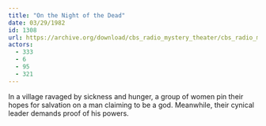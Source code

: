 ```yaml
---
title: "On the Night of the Dead"
date: 03/29/1982
id: 1308
url: https://archive.org/download/cbs_radio_mystery_theater/cbs_radio_mystery_theater-1301-1350.zip/cbs_radio_mystery_theater-1301-1350%2Fcbsrmt_1308_on_the_night_of_the_dead.mp3
actors:
  - 333
  - 6
  - 95
  - 321
---
```

In a village ravaged by sickness and hunger, a group of women pin their hopes for salvation on a man claiming to be a god. Meanwhile, their cynical leader demands proof of his powers.